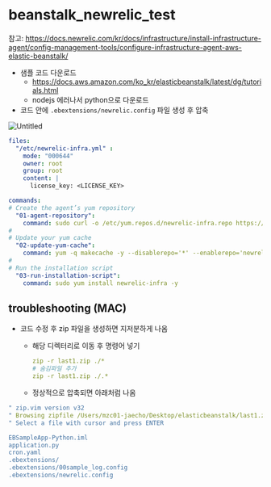 # beanstalk_newrelic_test
참고: https://docs.newrelic.com/kr/docs/infrastructure/install-infrastructure-agent/config-management-tools/configure-infrastructure-agent-aws-elastic-beanstalk/

- 샘플 코드 다운로드
    - https://docs.aws.amazon.com/ko_kr/elasticbeanstalk/latest/dg/tutorials.html
    - nodejs 에러나서 python으로 다운로드
- 코드 안에 `.ebextensions/newrelic.config` 파일 생성 후 압축

![Untitled](https://prod-files-secure.s3.us-west-2.amazonaws.com/2768be57-ef1e-4a18-9b9a-4c978c2a6576/176ca717-8d1e-45f2-944a-c9c7bdb3e0ef/Untitled.png)

```yaml
files:
  "/etc/newrelic-infra.yml" :
    mode: "000644"
    owner: root
    group: root
    content: |
      license_key: <LICENSE_KEY>

commands:
# Create the agent’s yum repository
  "01-agent-repository":
    command: sudo curl -o /etc/yum.repos.d/newrelic-infra.repo https://download.newrelic.com/infrastructure_agent/linux/yum/amazonlinux/2023/x86_64/newrelic-infra.repo
#
# Update your yum cache
  "02-update-yum-cache":
    command: yum -q makecache -y --disablerepo='*' --enablerepo='newrelic-infra'
#
# Run the installation script
  "03-run-installation-script":
    command: sudo yum install newrelic-infra -y
```

## troubleshooting (MAC)

- 코드 수정 후 zip 파일을 생성하면 지저분하게 나옴
    - 해당 디렉터리로 이동 후 명령어 넣기
        
        ```yaml
        zip -r last1.zip ./*
        # 숨김파일 추가
        zip -r last1.zip ./.*
        ```
        
    - 정상적으로 압축되면 아래처럼 나옴

```yaml
" zip.vim version v32
" Browsing zipfile /Users/mzc01-jaecho/Desktop/elasticbeanstalk/last1.zip
" Select a file with cursor and press ENTER

EBSampleApp-Python.iml
application.py
cron.yaml
.ebextensions/
.ebextensions/00sample_log.config
.ebextensions/newrelic.config
```
